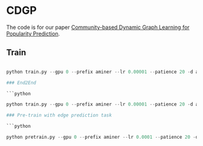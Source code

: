 # CDGP
The code is for our paper [Community-based Dynamic Graph Learning for Popularity Prediction](https://dl.acm.org/doi/abs/10.1145/3580305.3599281).

## Train
```python

python train.py --gpu 0 --prefix aminer --lr 0.00001 --patience 20 -d aminer 

### End2End

```python

python train.py --gpu 0 --prefix aminer --lr 0.00001 --patience 20 -d aminer --end2end

### Pre-train with edge prediction task

```python

python pretrain.py --gpu 0 --prefix aminer --lr 0.0001 --patience 20 -d aminer